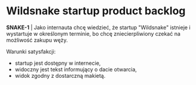 Wildsnake startup product backlog
===================================

**SNAKE-1** | 
Jako internauta chcę wiedzieć, że startup "Wildsnake" istnieje i wystartuje w określonym terminie, bo chcę zniecierpliwiony czekać na możliwość zakupu węży.

Warunki satysfakcji:
 - startup jest dostępny w internecie,
 - widoczny jest tekst informujący o dacie otwarcia,
 - widok zgodny z dostarczną makietą.
